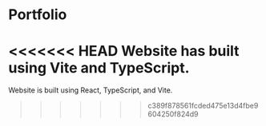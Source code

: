 # Portfolio

<<<<<<< HEAD
Website has built using Vite and TypeScript.
=======
Website is built using React, TypeScript, and Vite.
>>>>>>> c389f878561fcded475e13d4fbe9604250f824d9
